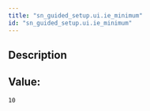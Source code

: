 ```yaml
---
title: "sn_guided_setup.ui.ie_minimum"
id: "sn_guided_setup.ui.ie_minimum"
---
```

## Description



## Value: 
```
10
```